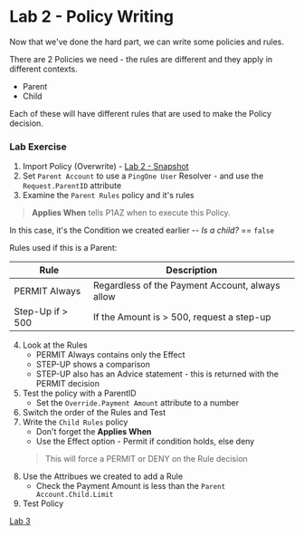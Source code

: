 # Lab 2 - Policy Writing

Now that we've done the hard part, we can write some policies and rules.

There are 2 Policies we need - the rules are different and they apply in different contexts.

* Parent
* Child

Each of these will have different rules that are used to make the Policy decision.

### Lab Exercise

1. Import Policy (Overwrite) - [Lab 2 - Snapshot](./SKO2023-Lab2.snapshot)
2. Set `Parent Account` to use a `PingOne User` Resolver - and use the `Request.ParentID` attribute
3. Examine the `Parent Rules` policy and it's rules

>**Applies When** tells P1AZ when to execute this Policy.

In this case, it's the Condition we created earlier -- *Is a child?* == `false`

Rules used if this is a Parent:

| Rule | Description |
| --- | --- |
| PERMIT Always | Regardless of the Payment Account, always allow |
| Step-Up if > 500 | If the Amount is > 500, request a step-up |

4. Look at the Rules  
    * PERMIT Always contains only the Effect
    * STEP-UP shows a comparison
    * STEP-UP also has an Advice statement - this is returned with the PERMIT decision
5. Test the policy with a ParentID  
    * Set the `Override.Payment Amount` attribute to a number
6. Switch the order of the Rules and Test
7. Write the `Child Rules` policy  
    * Don't forget the **Applies When**  
    * Use the Effect option - Permit if condition holds, else deny  
    >This will force a PERMIT or DENY on the Rule decision  
8. Use the Attribues we created to add a Rule  
    * Check the Payment Amount is less than the `Parent Account.Child.Limit`
9. Test Policy

[Lab 3](./Lab3.md)